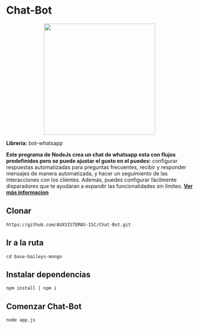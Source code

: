 # Chat-Bot
<p align="center">
  <img width="300" src="https://i.imgur.com/Oauef6t.png">
</p>

**Libreria:** bot-whatsapp

**Este programa de NodeJs crea un chat de whatsapp esta con flujos predefinidos pero se puede ajustar el gusto en el puedes:** configurar respuestas automatizadas para preguntas
frecuentes, recibir y responder mensajes de manera automatizada, y hacer un seguimiento de las interacciones con los clientes.  Además, puedes configurar fácilmente disparadores que te
ayudaran a expandir las funcionalidades sin límites. **[Ver más informacion](https://bot-whatsapp.netlify.app/)**

## Clonar
```
https://github.com/AUXSISTEMAS-ISC/Chat-Bot.git
```
## Ir a la ruta
```
cd base-baileys-mongo
```
## Instalar dependencias
```
npm install | npm i
```
## Comenzar Chat-Bot
```
node app.js
```

